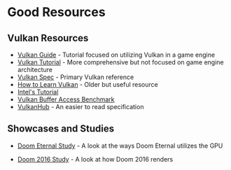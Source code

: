 # Good Resources

## Vulkan Resources

- [Vulkan Guide](https://vkguide.dev/) - Tutorial focused on utilizing Vulkan in a game engine
- [Vulkan Tutorial](https://vulkan-tutorial.com/) - More comprehensive but not focused on game engine architecture
- [Vulkan Spec](https://docs.vulkan.org/spec/latest/index.html) - Primary Vulkan reference
- [How to Learn Vulkan](https://www.jeremyong.com/c++/vulkan/graphics/rendering/2018/03/26/how-to-learn-vulkan/) - Older but useful resource
- [Intel's Tutorial](https://www.intel.com/content/www/us/en/developer/articles/training/api-without-secrets-introduction-to-vulkan-part-1.html)
- [Vulkan Buffer Access Benchmark](https://github.com/sebbbi/perftest)
- [VulkanHub](https://vkdoc.net/chapters/introduction) - An easier to read specification

## Showcases and Studies

- [Doom Eternal Study](https://simoncoenen.com/blog/programming/graphics/DoomEternalStudy) - A look at the ways Doom Eternal utilizes the GPU

- [Doom 2016 Study](https://www.adriancourreges.com/blog/2016/09/09/doom-2016-graphics-study/) - A look at how Doom 2016 renders